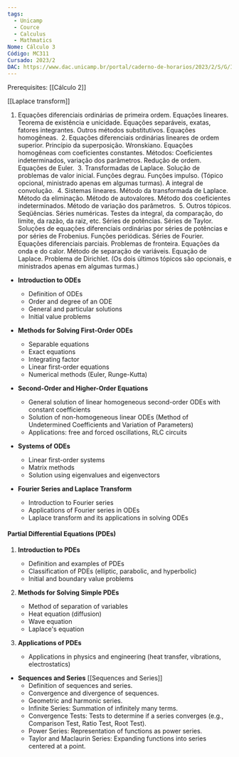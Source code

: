 ```yaml
---
tags:
  - Unicamp
  - Cource
  - Calculus
  - Mathmatics
Nome: Cálculo 3
Código: MC311
Cursado: 2023/2
DAC: https://www.dac.unicamp.br/portal/caderno-de-horarios/2023/2/S/G/IMECC/MA311
---
```

Prerequisites:
	[[Cálculo 2]]
	
[[Laplace transform]]

1. Equações diferenciais ordinárias de primeira ordem. Equações lineares. Teorema de existência e unicidade. Equações separáveis, exatas, fatores integrantes. Outros métodos substitutivos. Equações homogêneas.  2. Equações diferenciais ordinárias lineares de ordem superior. Princípio da superposição. Wronskiano. Equações homogêneas com coeficientes constantes. Métodos: Coeficientes indeterminados, variação dos parâmetros. Redução de ordem. Equações de Euler.  3. Transformadas de Laplace. Solução de problemas de valor inicial. Funções degrau. Funções impulso. (Tópico opcional, ministrado apenas em algumas turmas). A integral de convolução.  4. Sistemas lineares. Método da transformada de Laplace. Método da eliminação. Método de autovalores. Método dos coeficientes indeterminados. Método de variação dos parâmetros.  5. Outros tópicos. Seqüências. Séries numéricas. Testes da integral, da comparação, do limite, da razão, da raiz, etc. Séries de potências. Séries de Taylor. Soluções de equações diferenciais ordinárias por séries de potências e por séries de Frobenius. Funções periódicas. Séries de Fourier. Equações diferenciais parciais. Problemas de fronteira. Equações da onda e do calor. Método de separação de variáveis. Equação de Laplace. Problema de Dirichlet. (Os dois últimos tópicos são opcionais, e ministrados apenas em algumas turmas.)




- **Introduction to ODEs**
    
    - Definition of ODEs
    - Order and degree of an ODE
    - General and particular solutions
    - Initial value problems
- **Methods for Solving First-Order ODEs**
    
    - Separable equations
    - Exact equations
    - Integrating factor
    - Linear first-order equations
    - Numerical methods (Euler, Runge-Kutta)
- **Second-Order and Higher-Order Equations**
    
    - General solution of linear homogeneous second-order ODEs with constant coefficients
    - Solution of non-homogeneous linear ODEs (Method of Undetermined Coefficients and Variation of Parameters)
    - Applications: free and forced oscillations, RLC circuits
- **Systems of ODEs**
    
    - Linear first-order systems
    - Matrix methods
    - Solution using eigenvalues and eigenvectors
- **Fourier Series and Laplace Transform**
    
    - Introduction to Fourier series
    - Applications of Fourier series in ODEs
    - Laplace transform and its applications in solving ODEs

#### Partial Differential Equations (PDEs)

1. **Introduction to PDEs**
    
    - Definition and examples of PDEs
    - Classification of PDEs (elliptic, parabolic, and hyperbolic)
    - Initial and boundary value problems
2. **Methods for Solving Simple PDEs**
    
    - Method of separation of variables
    - Heat equation (diffusion)
    - Wave equation
    - Laplace's equation
3. **Applications of PDEs**
    
    - Applications in physics and engineering (heat transfer, vibrations, electrostatics)

- **Sequences and Series** [[Sequences and Series]]
    - Definition of sequences and series.
    - Convergence and divergence of sequences.
    - Geometric and harmonic series.
    - Infinite Series: Summation of infinitely many terms.
    - Convergence Tests: Tests to determine if a series converges (e.g., Comparison Test, Ratio Test, Root Test).
    - Power Series: Representation of functions as power series.
    - Taylor and Maclaurin Series: Expanding functions into series centered at a point.